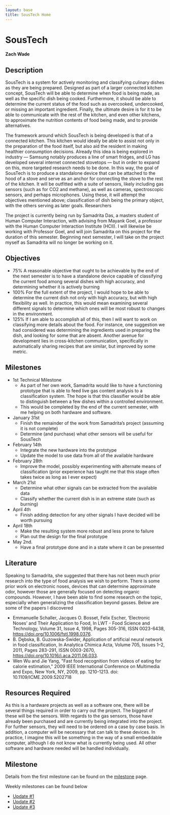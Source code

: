 ```yaml
---
layout: base
title: SousTech Home
---
```


# SousTech
#### Zach Wade
		
## Description

SousTech is a system for actively monitoring and classifying culinary dishes as they are being prepared. Designed as part of a larger connected kitchen concept, SousTech will be able to determine when food is being made, as well as the specific dish being cooked. Furthermore, it should be able to determine the current status of the food such as overcooked, undercooked, or missing an important ingredient. Finally, the ultimate desire is for it to be able to communicate with the rest of the kitchen, and even other kitchens, to approximate the nutrition contents of food being made, and to provide alternatives. 

The framework around which SousTech is being developed is that of a connected kitchen. This kitchen would ideally be able to assist not only in the preparation of the food itself, but also aid the resident in making healthier consumption decisions. Already this idea is being explored in industry — Samsung notably produces a line of smart fridges, and LG has developed several internet connected stovetops — but in order to expand on this, more targeted research needs to be done. In this way, the goal of SousTech is to produce a standalone device that can be attached to the hood of a stove and serve as an anchor for connecting the stove to the rest of the kitchen. It will be outfitted with a suite of sensors, likely including gas sensors (such as for CO2 and methane), as well as cameras, spectroscopic sensors, and perhaps microphones. Using these, it will attempt the objectives mentioned above; classification of dish being the primary object, with the others serving as later goals. 
Researchers

The project is currently being run by Samadrita Das, a masters student of Human Computer Interaction, with advising from Mayank Goel, a professor with the Human Computer Interaction Institute (HCII). I will likewise be working with Professor Goel, and will join Samadrita on this project for the duration of this semester. Beginning next semester, I will take on the project myself as Samadrita will no longer be working on it. 

## Objectives 

 - 75% A reasonable objective that ought to be achievable by the end of the next semester is to have a standalone device capable of classifying the current food among several dishes with high accuracy, and determining whether it is actively burning
 - 100% For the full extent of the project, I would hope to be able to determine the current dish not only with high accuracy, but with high flexibility as well. In practice, this would mean examining several different signals to determine which ones will be most robust to changes in the environment.
 - 125% If I am able to accomplish all of this, then I will want to work on classifying more details about the food. For instance, one suggestion we had considered was determining the ingredients used in preparing the dish, and looking for some that are absent. Another avenue for development lies in cross-kitchen communication, specifically in automatically sharing recipes that are similar, but improved by some metric. 

## Milestones

 - 1st Technical Milestone
   - As part of her own work, Samadrita would like to have a functioning prototype that is able to feed live gas content analysis to a classification system. The hope is that this classifier would be able to distinguish between a few dishes within a controlled environment. 
   - This would be completed by the end of the current semester, with me helping on both hardware and software.
 - January 31st
   - Finish the remainder of the work from Samadrita’s project (assuming it is not complete)
   - Determine (and purchase) what other sensors will be useful for SousTech  
 - February 14th
   - Integrate the new hardware into the prototype
   - Update the model to use data from all of the available hardware
 - February 28th
   - Improve the model, possibly experimenting with alternate means of classification (prior experience has taught me that this stage often takes twice as long as I ever expect)
 - March 21st
   - Determine what other signals can be extracted from the available data
   - Classify whether the current dish is in an extreme state (such as burning)
 - April 4th
   - Finish adding detection for any other signals I have decided will be worth pursuing
 - April 18th
   - Make the resulting system more robust and less prone to failure
   - Plan out the design for the final prototype
 - May 2nd.
   - Have a final prototype done and in a state where it can be presented

## Literature

Speaking to Samadrita, she suggested that there has not been much prior research into the type of food analysis we wish to perform. There is some prior work on electronic noses, devices that can determine approximate odor, however those are generally focused on detecting organic compounds. However, I have been able to find some research on the topic, especially when generalizing the classification beyond gasses. Below are some of the papers I discovered

 - Emmanuelle Schaller, Jacques O. Bosset, Felix Escher, ‘Electronic Noses’ and Their Application to Food, In LWT - Food Science and Technology, Volume 31, Issue 4, 1998, Pages 305-316, ISSN 0023-6438, https://doi.org/10.1006/fstl.1998.0376.
 - B. Dębska, B. Guzowska-Świder, Application of artificial neural network in food classification, In Analytica Chimica Acta, Volume 705, Issues 1–2, 2011, Pages 283-291, ISSN 0003-2670, https://doi.org/10.1016/j.aca.2011.06.033.
 - Wen Wu and Jie Yang, "Fast food recognition from videos of eating for calorie estimation," 2009 IEEE International Conference on Multimedia and Expo, New York, NY, 2009, pp. 1210-1213. doi: 10.1109/ICME.2009.5202718

## Resources Required
	
As this is a hardware projects as well as a software one, there will be several things required in order to carry out the project. The biggest of these will be the sensors. With regards to the gas sensors, those have already been purchased and are currently being integrated into the project. For further sensors, they will need to be ordered on a case by case basis. In addition, a computer will be necessary that can talk to these devices. In practice, I imagine this will be something in the way of a small embeddable computer, although I do not know what is currently being used. All other software and hardware needed will be handled individually.

## Milestone

Details from the first milestone can be found on the [milestone](milestone) page.

Weekly milestones can be found below

 - [Update #1](update1)
 - [Update #2](update2)
 - [Update #3](update3)
